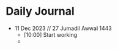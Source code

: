 # Daily Journal

 - 11 Dec 2023 // 27 Jumadil Awwal 1443
	 - [10:00] Start working 
	 - 
<!--stackedit_data:
eyJoaXN0b3J5IjpbLTg2MjU3OTM3Ml19
-->